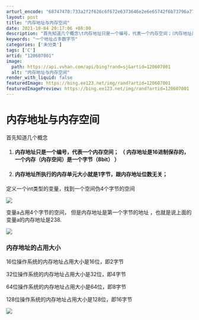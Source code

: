 ```yaml
---
arturl_encode: "68747470:733a2f2f626c6f672e6373646e2e6e65742f6b73796a77712f:61727469636c652f64657461696c732f313230363037303031"
layout: post
title: "内存地址与内存空间"
date: 2021-10-04 20:17:06 +08:00
description: "首先知道几个概念\t内存地址只是一个编号，代表一个内存空间；（内存地址是16进制保存的，一个内存（内存"
keywords: "一个地址占多数字节"
categories: ['未分类']
tags: ['C']
artid: "120607001"
image:
  path: https://api.vvhan.com/api/bing?rand=sj&artid=120607001
  alt: "内存地址与内存空间"
render_with_liquid: false
featuredImage: https://bing.ee123.net/img/rand?artid=120607001
featuredImagePreview: https://bing.ee123.net/img/rand?artid=120607001
---
```


# 内存地址与内存空间

首先知道几个概念

1. #### 内存地址只是一个编号，代表一个内存空间； （ 内存地址是16进制保存的，一个内存（内存空间）是一个字节（8bit） ）
2. #### 内存地址所执行的内存单元大小就是1字节，跟内存地址位数无关；

定义一个int类型的变量，找到一个空间伪4个字节的空间

![](https://i-blog.csdnimg.cn/blog_migrate/b683b28ed492bda27c06e264173df50e.png)

变量a占用4个字节的空间，
但是内存地址是第一个字节的地址
，也就是说上面的变量a的内存地址是238.

![](https://i-blog.csdnimg.cn/blog_migrate/76d61e36a3025db40bd8c974d2b39264.png)

### 内存地址的占用大小

16位操作系统的内存地址占用大小是16位，即2字节

32位操作系统的内存地址占用大小是32位，即4字节

64位操作系统的内存地址占用大小是64位，即8字节

128位操作系统的内存地址占用大小是128位，即16字节

![](https://i-blog.csdnimg.cn/blog_migrate/c5c8f346f7ee36a12929af5b0ae74523.png)
